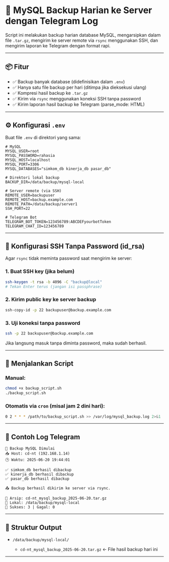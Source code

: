 # 🔐 MySQL Backup Harian ke Server dengan Telegram Log

Script ini melakukan backup harian database MySQL, mengarsipkan dalam file `.tar.gz`, mengirim ke server remote via `rsync` menggunakan SSH, dan mengirim laporan ke Telegram dengan format rapi.

---

## 📦 Fitur

* ✅ Backup banyak database (didefinisikan dalam `.env`)
* ✅ Hanya satu file backup per hari (ditimpa jika dieksekusi ulang)
* ✅ Kompresi hasil backup ke `.tar.gz`
* ✅ Kirim via `rsync` menggunakan koneksi SSH tanpa password
* ✅ Kirim laporan hasil backup ke Telegram (parse\_mode: HTML)

---

## ⚙️ Konfigurasi `.env`

Buat file `.env` di direktori yang sama:

```env
# MySQL
MYSQL_USER=root
MYSQL_PASSWORD=rahasia
MYSQL_HOST=localhost
MYSQL_PORT=3306
MYSQL_DATABASES="simkom_db kinerja_db pasar_db"

# Direktori lokal backup
BACKUP_DIR=/data/backup/mysql-local

# Server remote (via SSH)
REMOTE_USER=backupuser
REMOTE_HOST=backup.example.com
REMOTE_PATH=/data/backup/server1
SSH_PORT=22

# Telegram Bot
TELEGRAM_BOT_TOKEN=123456789:ABCDEFyourbotToken
TELEGRAM_CHAT_ID=123456789
```

---

## 🔐 Konfigurasi SSH Tanpa Password (id\_rsa)

Agar `rsync` tidak meminta password saat mengirim ke server:

### 1. Buat SSH key (jika belum)

```bash
ssh-keygen -t rsa -b 4096 -C "backup@local"
# Tekan Enter terus (jangan isi passphrase)
```

### 2. Kirim public key ke server backup

```bash
ssh-copy-id -p 22 backupuser@backup.example.com
```

### 3. Uji koneksi tanpa password

```bash
ssh -p 22 backupuser@backup.example.com
```

Jika langsung masuk tanpa diminta password, maka sudah berhasil.

---

## 🚀 Menjalankan Script

### Manual:

```bash
chmod +x backup_script.sh
./backup_script.sh
```

### Otomatis via `cron` (misal jam 2 dini hari):

```bash
0 2 * * * /path/to/backup_script.sh >> /var/log/mysql_backup.log 2>&1
```

---

## 🧾 Contoh Log Telegram

```
🔡️ Backup MySQL Dimulai
📥 Host: cd-nt (192.168.1.14)
🕒 Waktu: 2025-06-20 19:44:01

✅ simkom_db berhasil dibackup
✅ kinerja_db berhasil dibackup
✅ pasar_db berhasil dibackup

📤 Backup berhasil dikirim ke server via rsync.

📁 Arsip: cd-nt_mysql_backup_2025-06-20.tar.gz
📂 Lokal: /data/backup/mysql-local
🔢 Sukses: 3 | Gagal: 0
```

---

## 📁 Struktur Output

* `/data/backup/mysql-local/`

  * `cd-nt_mysql_backup_2025-06-20.tar.gz` ← File hasil backup hari ini

---
